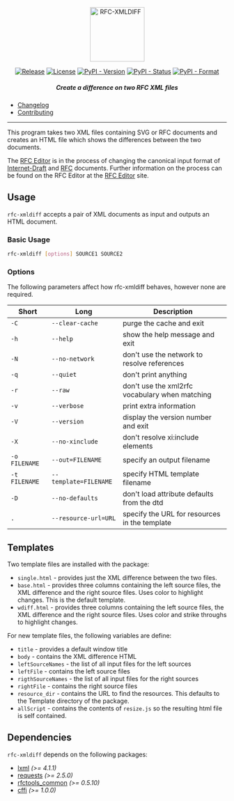<div align="center">
    
<img src="https://raw.githubusercontent.com/ietf-tools/common/main/assets/logos/rfc-xmldiff.svg" alt="RFC-XMLDIFF" height="125" />
    
[![Release](https://img.shields.io/github/release/ietf-tools/rfc-xmldiff.svg?style=flat&maxAge=360)](https://github.com/ietf-tools/rfc-xmldiff/releases)
[![License](https://img.shields.io/github/license/ietf-tools/rfc-xmldiff)](https://github.com/ietf-tools/rfc-xmldiff/blob/main/LICENSE)
[![PyPI - Version](https://img.shields.io/pypi/v/rfc-xmldiff)](https://pypi.org/project/rfc-xmldiff/)
[![PyPI - Status](https://img.shields.io/pypi/status/rfc-xmldiff)](https://pypi.org/project/rfc-xmldiff/)
[![PyPI - Format](https://img.shields.io/pypi/format/rfc-xmldiff)](https://pypi.org/project/rfc-xmldiff/)

##### Create a difference on two RFC XML files

</div>

- [Changelog](https://github.com/ietf-tools/rfc-xmldiff/blob/main/CHANGELOG.md)
- [Contributing](https://github.com/ietf-tools/.github/blob/main/CONTRIBUTING.md)

---

This program takes two XML files containing SVG or RFC documents and creates an HTML file which shows the differences between the two documents.

The [RFC Editor](https://www.rfc-editor.org) is in the process of changing the canonical input format of [Internet-Draft](https://en.wikipedia.org/wiki/Internet_Draft) and [RFC](https://en.wikipedia.org/wiki/Request_for_Comments) documents.  Further information on the process can be found on the RFC Editor at the [RFC Editor](https://www.rfc-editor.org) site.

## Usage

`rfc-xmldiff` accepts a pair of XML documents as input and outputs an HTML document.

### Basic Usage

```sh
rfc-xmldiff [options] SOURCE1 SOURCE2
```

### Options

The following parameters affect how rfc-xmldiff behaves, however none are required.

| Short         | Long                  | Description                                    |
|---------------|-----------------------|------------------------------------------------|
| `-C`          | `--clear-cache`       | purge the cache and exit                       |
| `-h`          | `--help`              | show the help message and exit                 |
| `-N`          | `--no-network`        | don't use the network to resolve references    |
| `-q`          | `--quiet`             | don't print anything                           |
| `-r`          | `--raw`               | don't use the xml2rfc vocabulary when matching |
| `-v`          | `--verbose`           | print extra information                        |
| `-V`          | `--version`           | display the version number and exit            |
| `-X`          | `--no-xinclude`       | don't resolve xi:include elements              |
| `-o FILENAME` | `--out=FILENAME`      | specify an output filename                     |
| `-t FILENAME` | `--template=FILENAME` | specify HTML template filename                 |
| `-D`          | `--no-defaults`       | don't load attribute defaults from the dtd     |
| `.`           | `--resource-url=URL`  | specify the URL for resources in the template  |

## Templates

Two template files are installed with the package:

- `single.html` - provides just the XML difference between the two files.
- `base.html` - provides three columns containing the left source files, the XML difference and the right source files. Uses color to highlight changes. This is the default template.
- `wdiff.html` - provides three columns containing the left source files, the XML difference and the right source files. Uses color and strike throughs to highlight changes.

For new template files, the following variables are define:

- `title` - provides a default window title
- `body` - contains the XML difference HTML
- `leftSourceNames` - the list of all input files for the left sources
- `leftFile` - contains the left source files
- `rigthSourceNames` - the list of all input files for the right sources
- `rightFile` - contains the right source files
- `resource_dir` - contains the URL to find the resources. This defaults to the Template directory of the package.
- `allScript` - contains the contents of `resize.js` so the resulting html file is self contained.

## Dependencies

`rfc-xmldiff` depends on the following packages:

- [lxml](http://lxml.de) *(>= 4.1.1)*
- [requests](http://docs.python-requests.org) *(>= 2.5.0)*
- [rfctools_common](https://pypi.python.org/pypi/pip) *(>= 0.5.10)*
- [cffi](https://pypi.python.org/pypi/pip) *(>= 1.0.0)*
